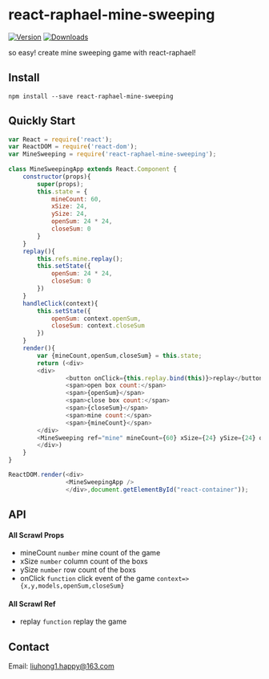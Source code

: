 # react-raphael-mine-sweeping

[![Version](https://img.shields.io/npm/v/react-raphael-mine-sweeping.svg)](https://www.npmjs.com/package/react-raphael-mine-sweeping)
[![Downloads](https://img.shields.io/npm/dt/react-raphael-mine-sweeping.svg)](https://www.npmjs.com/package/react-raphael-mine-sweeping)

so easy! create mine sweeping game with react-raphael!

## Install

    npm install --save react-raphael-mine-sweeping
    
## Quickly Start

``` js
var React = require('react');
var ReactDOM = require('react-dom');
var MineSweeping = require('react-raphael-mine-sweeping');
	
class MineSweepingApp extends React.Component {
	constructor(props){
		super(props);
		this.state = {
			mineCount: 60,
			xSize: 24,
			ySize: 24,
			openSum: 24 * 24,
			closeSum: 0
		}
	}
    replay(){
        this.refs.mine.replay();
		this.setState({
			openSum: 24 * 24,
			closeSum: 0
		})
    }
	handleClick(context){
		this.setState({
			openSum: context.openSum,
			closeSum: context.closeSum
		})
	}
    render(){
		var {mineCount,openSum,closeSum} = this.state;
        return (<div>
        <div>
                <button onClick={this.replay.bind(this)}>replay</button>
                <span>open box count:</span>
                <span>{openSum}</span>
                <span>close box count:</span>
                <span>{closeSum}</span>
                <span>mine count:</span>
                <span>{mineCount}</span>
        </div>        
        <MineSweeping ref="mine" mineCount={60} xSize={24} ySize={24} onClick={this.handleClick.bind(this)}/>
        </div>)
    }
}

ReactDOM.render(<div>
                <MineSweepingApp />
                </div>,document.getElementById("react-container"));
```

## API

#### All Scrawl Props

- mineCount `number` mine count of the game
- xSize `number` column count of the boxs
- ySize `number`  row count of the boxs
- onClick `function` click event of the game `context=>{x,y,models,openSum,closeSum}`

#### All Scrawl Ref

- replay `function` replay the game

## Contact

Email: [liuhong1.happy@163.com](mailto:liuhong1.happy@163.com)